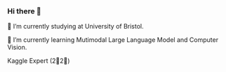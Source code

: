### Hi there 👋



🔭 I’m currently studying at University of Bristol.

🌱 I’m currently learning Mutimodal Large Language Model and Computer Vision.


Kaggle Expert (2🥈2🥉)


